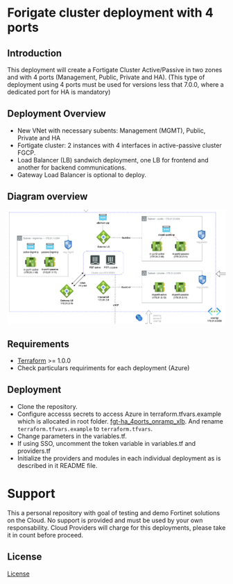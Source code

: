 # Forigate cluster deployment with 4 ports
## Introduction

This deployment will create a Fortigate Cluster Active/Passive in two zones and with 4 ports (Management, Public, Private and HA). (This type of deployment using 4 ports must be used for versions less that 7.0.0, where a dedicated port for HA is mandatory)

## Deployment Overview

- New VNet with necessary subents: Management (MGMT), Public, Private and HA
- Fortigate cluster: 2 instances with 4 interfaces in active-passive cluster FGCP.
- Load Balancer (LB) sandwich deployment, one LB for frontend and another for backend communications.
- Gateway Load Balancer is optional to deploy. 

## Diagram overview

![FortiGate reference architecture overview](images/image1.png)

## Requirements
* [Terraform](https://learn.hashicorp.com/terraform/getting-started/install.html) >= 1.0.0
* Check particulars requiriments for each deployment (Azure) 

## Deployment
* Clone the repository.
* Configure accesss secrets to access Azure in terraform.tfvars.example which is allocated in root folder. [fgt-ha_4ports_onramp_xlb](https://github.com/jmvigueras/modules/tree/main/azure/examples/fgt-ha_4ports_onramp_xlb).  And rename `terraform.tfvars.example` to `terraform.tfvars`.
* Change parameters in the variables.tf.
* If using SSO, uncomment the token variable in variables.tf and providers.tf
* Initialize the providers and modules in each individual deployment as is described in it README file.

# Support
This a personal repository with goal of testing and demo Fortinet solutions on the Cloud. No support is provided and must be used by your own responsability. Cloud Providers will charge for this deployments, please take it in count before proceed.

## License
[License](./LICENSE)


